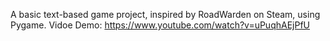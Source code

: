 A basic text-based game project, inspired by RoadWarden on Steam, using Pygame.
Vidoe Demo: https://www.youtube.com/watch?v=uPuqhAEjPfU
